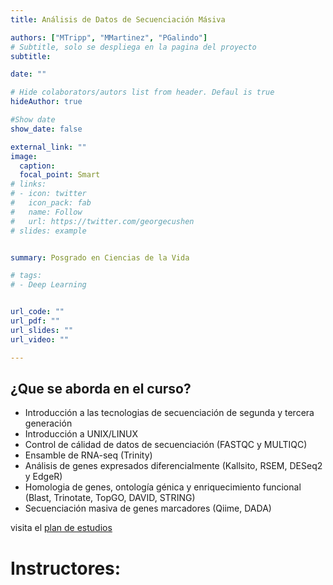 ```yaml
---
title: Análisis de Datos de Secuenciación Másiva

authors: ["MTripp", "MMartinez", "PGalindo"]
# Subtitle, solo se despliega en la pagina del proyecto
subtitle: 

date: ""

# Hide colaborators/autors list from header. Defaul is true
hideAuthor: true

#Show date
show_date: false

external_link: ""
image:
  caption: 
  focal_point: Smart
# links:
# - icon: twitter
#   icon_pack: fab
#   name: Follow
#   url: https://twitter.com/georgecushen
# slides: example


summary: Posgrado en Ciencias de la Vida

# tags:
# - Deep Learning


url_code: ""
url_pdf: ""
url_slides: ""
url_video: ""

---
```


## ¿Que se aborda en el curso?

  * Introducción a las tecnologias de secuenciación de segunda y tercera generación
  * Introducción a UNIX/LINUX
  * Control de cálidad de datos de secuenciación (FASTQC y MULTIQC)
  * Ensamble de RNA-seq (Trinity)
  * Análisis de genes expresados diferencialmente (Kallsito, RSEM, DESeq2 y EdgeR)
  * Homologia de genes, ontología génica y enriquecimiento funcional (Blast, Trinotate, TopGO, DAVID, STRING)
  * Secuenciación masiva de genes marcadores (Qiime, DADA)
  
  
  visita el [plan de estudios](https://posgrados.cicese.mx/posgrado/plan_de_estudios/maestria)


# Instructores:
